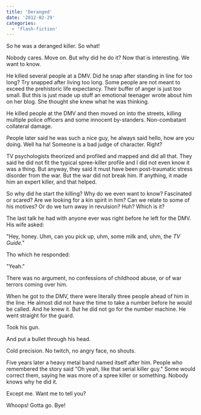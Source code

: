 ```yaml
---
title: 'Deranged'
date: '2012-02-29'
categories:
  - 'flash-fiction'
---
```


So he was a deranged killer. So what!

Nobody cares. Move on. But why did he do it? Now that is interesting. We want to
know.

<!-- truncate -->


He killed several people at a DMV. Did he snap after standing in line for too
long? Try snapped after living too long. Some people are not meant to exceed the
prehistoric life expectancy. Their buffer of anger is just too small. But this
is just made up stuff an emotional teenager wrote about him on her blog. She
thought she knew what he was thinking.

He killed people at the DMV and then moved on into the streets, killing multiple
police officers and some innocent by-standers. Non-combatant collateral damage.

People later said he was such a nice guy, he always said hello, how are you
doing. Well ha ha! Someone is a bad judge of character. Right?

TV psychologists theorized and profiled and mapped and did all that. They said
he did not fit the typical spree-killer profile and I did not even know it was a
thing. But anyway, they said it must have been post-traumatic stress disorder
from the war. But the war did not break him. If anything, it made him an expert
killer, and that helped.

So why did he start the killing? Why do we even want to know? Fascinated or
scared? Are we looking for a kin spirit in him? Can we relate to some of his
motives? Or do we turn away in revulsion? Huh? Which is it?

The last talk he had with anyone ever was right before he left for the DMV. His
wife asked:

"Hey, honey. Uhm, can you pick up, uhm, some milk and, uhm, the _TV Guide_."

Tho which he responded:

"Yeah."

There was no argument, no confessions of childhood abuse, or of war terrors
coming over him.

When he got to the DMV, there were literally three people ahead of him in the
line. He almost did not have the time to take a number before he would be
called. And he knew it. But he did not go for the number machine. He went
straight for the guard.

Took his gun.

And put a bullet through his head.

Cold precision. No twitch, no angry face, no shouts.

Five years later a heavy metal band named itself after him. People who
remembered the story said "Oh yeah, like that serial killer guy." Some would
correct them, saying he was more of a spree killer or something. Nobody knows
why he did it.

Except me. Want me to tell you?

Whoops! Gotta go. Bye!
